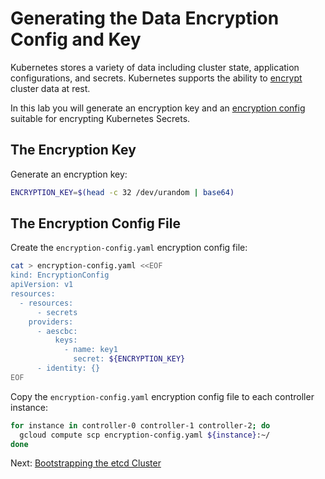 # Generating the Data Encryption Config and Key

Kubernetes stores a variety of data including cluster state, application configurations, and secrets. Kubernetes supports the ability to [encrypt](https://kubernetes.io/docs/tasks/administer-cluster/encrypt-data) cluster data at rest.

In this lab you will generate an encryption key and an [encryption config](https://kubernetes.io/docs/tasks/administer-cluster/encrypt-data/#understanding-the-encryption-at-rest-configuration) suitable for encrypting Kubernetes Secrets.

## The Encryption Key

Generate an encryption key:

~~~sh
ENCRYPTION_KEY=$(head -c 32 /dev/urandom | base64)
~~~

## The Encryption Config File

Create the `encryption-config.yaml` encryption config file:

~~~sh
cat > encryption-config.yaml <<EOF
kind: EncryptionConfig
apiVersion: v1
resources:
  - resources:
      - secrets
    providers:
      - aescbc:
          keys:
            - name: key1
              secret: ${ENCRYPTION_KEY}
      - identity: {}
EOF
~~~

Copy the `encryption-config.yaml` encryption config file to each controller instance:

~~~sh
for instance in controller-0 controller-1 controller-2; do
  gcloud compute scp encryption-config.yaml ${instance}:~/
done
~~~

Next: [Bootstrapping the etcd Cluster](07-bootstrapping-etcd.md)
